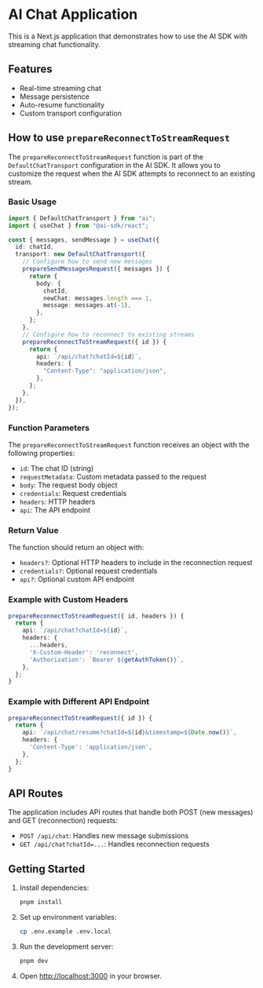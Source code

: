 # AI Chat Application

This is a Next.js application that demonstrates how to use the AI SDK with streaming chat functionality.

## Features

- Real-time streaming chat
- Message persistence
- Auto-resume functionality
- Custom transport configuration

## How to use `prepareReconnectToStreamRequest`

The `prepareReconnectToStreamRequest` function is part of the `DefaultChatTransport` configuration in the AI SDK. It allows you to customize the request when the AI SDK attempts to reconnect to an existing stream.

### Basic Usage

```typescript
import { DefaultChatTransport } from "ai";
import { useChat } from "@ai-sdk/react";

const { messages, sendMessage } = useChat({
  id: chatId,
  transport: new DefaultChatTransport({
    // Configure how to send new messages
    prepareSendMessagesRequest({ messages }) {
      return {
        body: {
          chatId,
          newChat: messages.length === 1,
          message: messages.at(-1),
        },
      };
    },
    // Configure how to reconnect to existing streams
    prepareReconnectToStreamRequest({ id }) {
      return {
        api: `/api/chat?chatId=${id}`,
        headers: {
          "Content-Type": "application/json",
        },
      };
    },
  }),
});
```

### Function Parameters

The `prepareReconnectToStreamRequest` function receives an object with the following properties:

- `id`: The chat ID (string)
- `requestMetadata`: Custom metadata passed to the request
- `body`: The request body object
- `credentials`: Request credentials
- `headers`: HTTP headers
- `api`: The API endpoint

### Return Value

The function should return an object with:

- `headers?`: Optional HTTP headers to include in the reconnection request
- `credentials?`: Optional request credentials
- `api?`: Optional custom API endpoint

### Example with Custom Headers

```typescript
prepareReconnectToStreamRequest({ id, headers }) {
  return {
    api: `/api/chat?chatId=${id}`,
    headers: {
      ...headers,
      'X-Custom-Header': 'reconnect',
      'Authorization': `Bearer ${getAuthToken()}`,
    },
  };
}
```

### Example with Different API Endpoint

```typescript
prepareReconnectToStreamRequest({ id }) {
  return {
    api: `/api/chat/resume?chatId=${id}&timestamp=${Date.now()}`,
    headers: {
      'Content-Type': 'application/json',
    },
  };
}
```

## API Routes

The application includes API routes that handle both POST (new messages) and GET (reconnection) requests:

- `POST /api/chat`: Handles new message submissions
- `GET /api/chat?chatId=...`: Handles reconnection requests

## Getting Started

1. Install dependencies:

   ```bash
   pnpm install
   ```

2. Set up environment variables:

   ```bash
   cp .env.example .env.local
   ```

3. Run the development server:

   ```bash
   pnpm dev
   ```

4. Open [http://localhost:3000](http://localhost:3000) in your browser.
